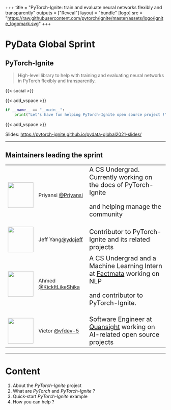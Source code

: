 +++
title = "PyTorch-Ignite: train and evaluate neural networks flexibly and transparently"
outputs = ["Reveal"]
layout = "bundle"
[logo]
src = "https://raw.githubusercontent.com/pytorch/ignite/master/assets/logo/ignite_logomark.svg"
+++


# PyData Global Sprint

## PyTorch-Ignite

> High-level library to help with training and evaluating neural networks in PyTorch flexibly and transparently.

{{< social >}}

{{< add_vspace >}}

<div class="center">

```python
if __name__ == "__main__":
    print("Let's have fun helping PyTorch-Ignite open source project !")
```

</div>

{{< add_vspace >}}

Slides: https://pytorch-ignite.github.io/pydata-global2021-slides/

---

## Maintainers leading the sprint

<table class="center">
<tr>
<td>
<img width=80 src="https://avatars.githubusercontent.com/u/13217677?v=4" />
</td>
<td>
Priyansi <a href="https://github.com/Priyansi">@Priyansi</a>
</td>
<td style="font-size: 20px;">
A CS Undergrad. Currently working on the docs of PyTorch-Ignite

and helping manage the community
</td>
</tr>

<tr>
<td>
<img width=80 src="https://avatars.githubusercontent.com/u/32727188?v=4" />
</td>
<td>
Jeff Yang<a href="https://github.com/ydcjeff">@ydcjeff</a>
</td>
<td style="font-size: 20px;">
Contributor to PyTorch-Ignite and its related projects
</td>
</tr>

<tr>
<td>
<img width=80 src="https://avatars.githubusercontent.com/u/54319724?v=4" />
</td>
<td>
Ahmed <a href="https://github.com/KickItLikeShika">@KickItLikeShika</a>
</td>
<td style="font-size: 20px;">
A CS Undergrad and a Machine Learning Intern at <a href="https://factmata.com/">Factmata</a> working on NLP

and contributor to PyTorch-Ignite.
</td>
</tr>

<tr>
<td>
<img width=80 src="https://avatars.githubusercontent.com/u/2459423?v=4" />
</td>
<td>
Victor <a href="https://github.com/vfdev-5">@vfdev-5</a>
</td>
<td style="font-size: 20px;">
Software Engineer at <a href="https://www.quansight.com/">Quansight</a> working on AI-related open source projects
</td>
</tr>

</table>

---

# Content

1. About the _PyTorch-Ignite_ project
2. What are _PyTorch_ and _PyTorch-Ignite_ ?
3. Quick-start _PyTorch-Ignite_ example
4. How you can help ?


